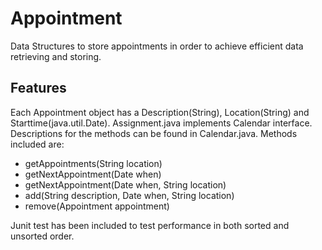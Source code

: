 # Appointment #
Data Structures to store appointments in order to achieve efficient data retrieving and storing. 

## Features ##
Each Appointment object has a Description(String), Location(String) and Starttime(java.util.Date).
Assignment.java implements Calendar interface. Descriptions for the methods can be found in Calendar.java.
Methods included are:

- getAppointments(String location)
- getNextAppointment(Date when)
- getNextAppointment(Date when, String location)
- add(String description, Date when, String location)
- remove(Appointment appointment)

Junit test has been included to test performance in both sorted and unsorted order.
